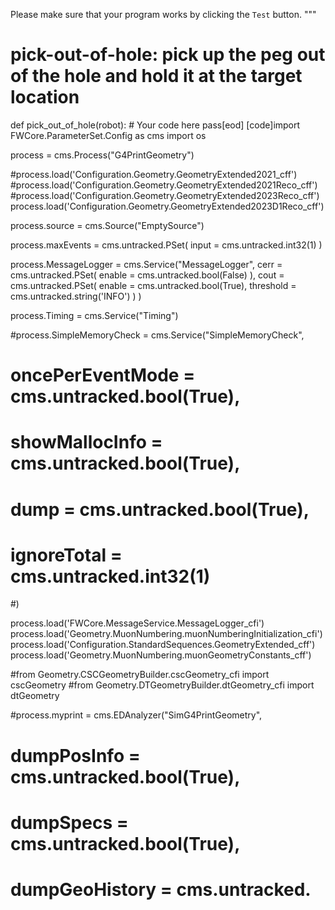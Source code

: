 

Please make sure that your program works by clicking the `Test` button.
"""

# pick-out-of-hole: pick up the peg out of the hole and hold it at the target location
def pick_out_of_hole(robot):
    # Your code here
    pass[eod] [code]import FWCore.ParameterSet.Config as cms
import os

process = cms.Process("G4PrintGeometry")

#process.load('Configuration.Geometry.GeometryExtended2021_cff')
#process.load('Configuration.Geometry.GeometryExtended2021Reco_cff')
#process.load('Configuration.Geometry.GeometryExtended2023Reco_cff')
process.load('Configuration.Geometry.GeometryExtended2023D1Reco_cff')


process.source = cms.Source("EmptySource")

process.maxEvents = cms.untracked.PSet(
    input = cms.untracked.int32(1)
)

process.MessageLogger = cms.Service("MessageLogger",
    cerr = cms.untracked.PSet(
        enable = cms.untracked.bool(False)
    ),
    cout = cms.untracked.PSet(
        enable = cms.untracked.bool(True),
        threshold = cms.untracked.string('INFO')
    )
)

process.Timing = cms.Service("Timing")

#process.SimpleMemoryCheck = cms.Service("SimpleMemoryCheck",
#    oncePerEventMode = cms.untracked.bool(True),
#    showMallocInfo = cms.untracked.bool(True),
#    dump = cms.untracked.bool(True),
#    ignoreTotal = cms.untracked.int32(1)
#)

process.load('FWCore.MessageService.MessageLogger_cfi')
process.load('Geometry.MuonNumbering.muonNumberingInitialization_cfi')
process.load('Configuration.StandardSequences.GeometryExtended_cff')
process.load('Geometry.MuonNumbering.muonGeometryConstants_cff')

#from Geometry.CSCGeometryBuilder.cscGeometry_cfi import cscGeometry
#from Geometry.DTGeometryBuilder.dtGeometry_cfi import dtGeometry

#process.myprint = cms.EDAnalyzer("SimG4PrintGeometry",
#                                 dumpPosInfo = cms.untracked.bool(True),
#                                 dumpSpecs = cms.untracked.bool(True),
#                                 dumpGeoHistory = cms.untracked.